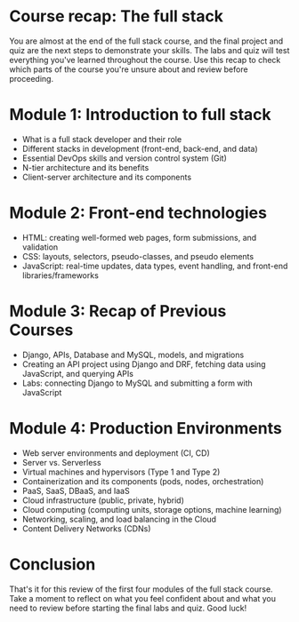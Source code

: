 # Course recap: The full stack

You are almost at the end of the full stack course, and the final project and quiz are the next steps to demonstrate your skills. The labs and quiz will test everything you've learned throughout the course. Use this recap to check which parts of the course you're unsure about and review before proceeding.

# Module 1: Introduction to full stack

- What is a full stack developer and their role
- Different stacks in development (front-end, back-end, and data)
- Essential DevOps skills and version control system (Git)
- N-tier architecture and its benefits
- Client-server architecture and its components

# Module 2: Front-end technologies

- HTML: creating well-formed web pages, form submissions, and validation
- CSS: layouts, selectors, pseudo-classes, and pseudo elements
- JavaScript: real-time updates, data types, event handling, and front-end libraries/frameworks

# Module 3: Recap of Previous Courses

- Django, APIs, Database and MySQL, models, and migrations
- Creating an API project using Django and DRF, fetching data using JavaScript, and querying APIs
- Labs: connecting Django to MySQL and submitting a form with JavaScript

# Module 4: Production Environments

- Web server environments and deployment (CI, CD)
- Server vs. Serverless
- Virtual machines and hypervisors (Type 1 and Type 2)
- Containerization and its components (pods, nodes, orchestration)
- PaaS, SaaS, DBaaS, and IaaS
- Cloud infrastructure (public, private, hybrid)
- Cloud computing (computing units, storage options, machine learning)
- Networking, scaling, and load balancing in the Cloud
- Content Delivery Networks (CDNs)

# Conclusion

That's it for this review of the first four modules of the full stack course. Take a moment to reflect on what you feel confident about and what you need to review before starting the final labs and quiz. Good luck!